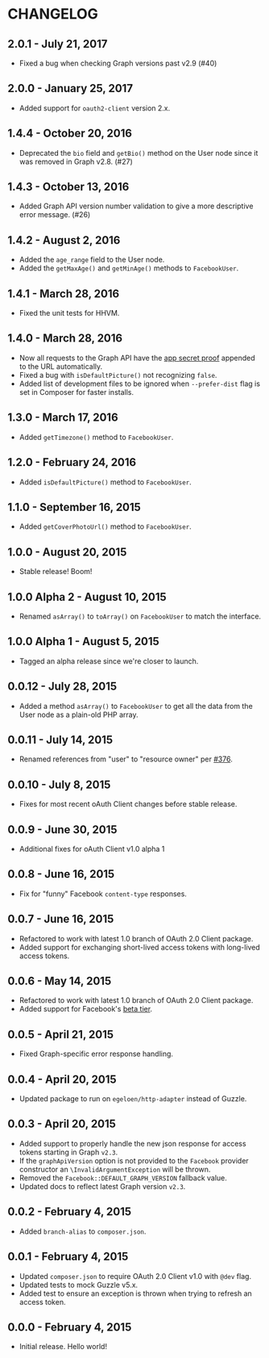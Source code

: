 # CHANGELOG

## 2.0.1 - July 21, 2017

- Fixed a bug when checking Graph versions past v2.9 (#40)

## 2.0.0 - January 25, 2017

- Added support for `oauth2-client` version 2.x.

## 1.4.4 - October 20, 2016

- Deprecated the `bio` field and `getBio()` method on the User node since it was removed in Graph v2.8. (#27)

## 1.4.3 - October 13, 2016

- Added Graph API version number validation to give a more descriptive error message. (#26)

## 1.4.2 - August 2, 2016

- Added the `age_range` field to the User node.
- Added the `getMaxAge()` and `getMinAge()` methods to `FacebookUser`.

## 1.4.1 - March 28, 2016

- Fixed the unit tests for HHVM.

## 1.4.0 - March 28, 2016

- Now all requests to the Graph API have the [app secret proof](https://developers.facebook.com/docs/graph-api/securing-requests#appsecret_proof) appended to the URL automatically.
- Fixed a bug with `isDefaultPicture()` not recognizing `false`.
- Added list of development files to be ignored when `--prefer-dist` flag is set in Composer for faster installs.

## 1.3.0 - March 17, 2016

- Added `getTimezone()` method to `FacebookUser`.

## 1.2.0 - February 24, 2016

- Added `isDefaultPicture()` method to `FacebookUser`.

## 1.1.0 - September 16, 2015

- Added `getCoverPhotoUrl()` method to `FacebookUser`.

## 1.0.0 - August 20, 2015

- Stable release! Boom!

## 1.0.0 Alpha 2 - August 10, 2015

- Renamed `asArray()` to  `toArray()` on `FacebookUser` to match the interface.

## 1.0.0 Alpha 1 - August 5, 2015

- Tagged an alpha release since we're closer to launch.

## 0.0.12 - July 28, 2015

- Added a method `asArray()` to `FacebookUser` to get all the data from the User node as a plain-old PHP array.

## 0.0.11 - July 14, 2015

- Renamed references from "user" to "resource owner" per [#376](https://github.com/thephpleague/oauth2-client/pull/376).

## 0.0.10 - July 8, 2015

- Fixes for most recent oAuth Client changes before stable release.

## 0.0.9 - June 30, 2015

- Additional fixes for oAuth Client v1.0 alpha 1

## 0.0.8 - June 16, 2015

- Fix for "funny" Facebook `content-type` responses.

## 0.0.7 - June 16, 2015

- Refactored to work with latest 1.0 branch of OAuth 2.0 Client package.
- Added support for exchanging short-lived access tokens with long-lived access tokens.

## 0.0.6 - May 14, 2015

- Refactored to work with latest 1.0 branch of OAuth 2.0 Client package.
- Added support for Facebook's [beta tier](https://developers.facebook.com/docs/apps/beta-tier).

## 0.0.5 - April 21, 2015

- Fixed Graph-specific error response handling.

## 0.0.4 - April 20, 2015

- Updated package to run on `egeloen/http-adapter` instead of Guzzle.

## 0.0.3 - April 20, 2015

- Added support to properly handle the new json response for access tokens starting in Graph `v2.3`.
- If the `graphApiVersion` option is not provided to the `Facebook` provider constructor an `\InvalidArgumentException` will be thrown.
- Removed the `Facebook::DEFAULT_GRAPH_VERSION` fallback value.
- Updated docs to reflect latest Graph version `v2.3`.

## 0.0.2 - February 4, 2015

- Added `branch-alias` to `composer.json`.

## 0.0.1 - February 4, 2015

- Updated `composer.json` to require OAuth 2.0 Client v1.0 with `@dev` flag.
- Updated tests to mock Guzzle v5.x.
- Added test to ensure an exception is thrown when trying to refresh an access token.

## 0.0.0 - February 4, 2015

- Initial release. Hello world!
